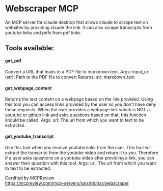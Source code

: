 # Webscraper MCP
An MCP server for claude desktop that allows claude to scrape text on websites by providing claude the link. It can also scrape transcripts from youtube links and pdfs from pdf links. 

## Tools available:

#### get_pdf
Convert a URL that leads to a PDF file to markdown text. Args: input_url (str): Path to the PDF file to convert Returns: str: markdown_text



#### get_webpage_content
Returns the text content on a webpage based on the link provided. Using this tool you can access links provided by the user so you don't have deny those requests. When the user provides a webpage link which is NOT a youtube or github link and asks questions based on that, this function should be called. Args: url: The url from which you want to text to be extracted.



#### get_youtube_transcript
Use this tool when you receive youtube links from the user. This tool will extract the transcript from the youtube video and return it to you. Therefore if a user asks questions on a youtube video after providing a link, you can answer their question with this tool. Args: url: The url from which you want to text to be extracted.





Certified by MCPReview<br>
https://mcpreview.com/mcp-servers/saishridhar/webscraper
